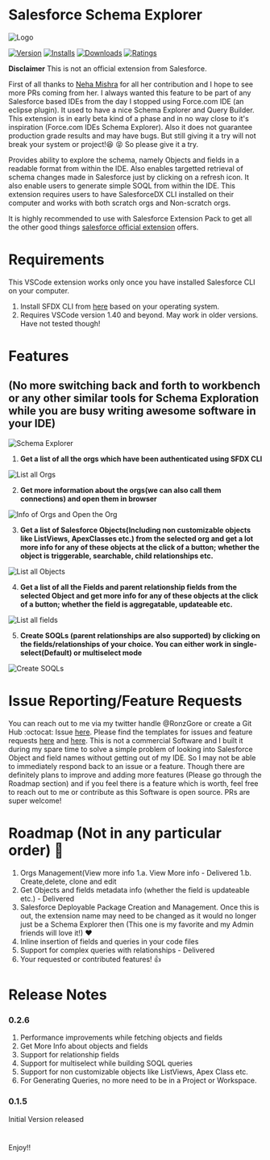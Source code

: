 # Salesforce Schema Explorer

![Logo](./media/logo-128.png)

[![Version](https://vsmarketplacebadge.apphb.com/version/RohanGore.schema-explorer.png)](https://marketplace.visualstudio.com/items?itemName=RohanGore.schema-explorer)
[![Installs](https://vsmarketplacebadge.apphb.com/installs/RohanGore.schema-explorer.png)](https://marketplace.visualstudio.com/items?itemName=RohanGore.schema-explorer)
[![Downloads](https://vsmarketplacebadge.apphb.com/downloads/RohanGore.schema-explorer.png)](https://marketplace.visualstudio.com/items?itemName=RohanGore.schema-explorer)
[![Ratings](https://vsmarketplacebadge.apphb.com/rating/RohanGore.schema-explorer.png)](https://vsmarketplacebadge.apphb.com/rating/RohanGore.schema-explorer.svg)

**Disclaimer** This is not an official extension from Salesforce.

First of all thanks to [Neha Mishra](https://github.com/NehaMishraGitHub) for all her contribution and I hope to see more PRs coming from her.
I always wanted this feature to be part of any Salesforce based IDEs from the day
I stopped using Force.com IDE (an eclipse plugin). It used to have a nice Schema Explorer and Query Builder.
This extension is in early beta kind of a phase and in no way close to it's inspiration (Force.com IDEs Schema Explorer). 
Also it does not guarantee production grade results and may have bugs. But still giving it a try will not break your system 
or project!:laughing: :stuck_out_tongue_closed_eyes: So please give it a try.

Provides ability to explore the schema, namely Objects and fields in a readable format from within the IDE. Also enables targetted retrieval of schema changes made in Salesforce just by clicking on a refresh icon. It also enable users to generate simple SOQL from within the IDE. This extension requires users to have SalesforceDX CLI installed on their computer and works with both scratch orgs and Non-scratch orgs. 


It is highly recommended to use with Salesforce Extension Pack to get all the other good things [salesforce official extension](https://marketplace.visualstudio.com/items?itemName=salesforce.salesforcedx-vscode) offers.

# Requirements

This VSCode extension works only once you have installed Salesforce CLI on your computer.

1. Install SFDX CLI from [here](https://developer.salesforce.com/tools/sfdxcli) based on your operating system.
2. Requires VSCode version 1.40 and beyond. May work in older versions. Have not tested though! 

# Features 
## (No more switching back and forth to workbench or any other similar tools for Schema Exploration while you are busy writing awesome software in your IDE) 

![Schema Explorer](./media/sf-schema-explorer.gif)

1. **Get a list of all the orgs which have been authenticated using SFDX CLI**

![List all Orgs](./media/connections.png)

2. **Get more information about the orgs(we can also call them connections) and open them in browser**

![Info of Orgs and Open the Org](./media/org-info-open.gif)

3. **Get a list of Salesforce Objects(Including non customizable objects like ListViews, ApexClasses etc.) from the selected org and get a lot more info for any of these objects at the click of a button; whether the object is triggerable, searchable, child relationships etc.**

![List all Objects](./media/list-objects.gif)

4. **Get a list of all the Fields and parent relationship fields from the selected Object and get more info for any of these objects at the click of a button; whether the field is aggregatable, updateable etc.**

![List all fields](./media/list-fields.gif)

5. **Create SOQLs (parent relationships are also supported) by clicking on the fields/relationships of your choice. You can either work in single-select(Default) or multiselect mode**

![Create SOQLs](./media/soql.gif)

# Issue Reporting/Feature Requests

You can reach out to me via my twitter handle @RonzGore or create a Git Hub :octocat: Issue [here](https://github.com/RonzGore/sf-schema-explorer/issues).
Please find the templates for issues and feature requests [here](https://github.com/RonzGore/sf-schema-explorer/blob/master/.github/ISSUE_TEMPLATE/bug_report.md) and [here](https://github.com/RonzGore/sf-schema-explorer/blob/master/.github/ISSUE_TEMPLATE/feature_request.md).
This is not a commercial Software and I built it during my spare time to solve a simple problem of
looking into Salesforce Object and field names without getting out of my IDE. So I may not be able
to immediately respond back to an issue or a feature.
Though there are definitely plans to improve and adding more features (Please go through the Roadmap section) 
and if you feel there is a feature which is worth, feel free to reach out to me or contribute 
as this Software is open source. PRs are super welcome!

# Roadmap (Not in any particular order) :rocket:

1. Orgs Management(View more info
    1.a. View More info - Delivered
    1.b. Create,delete, clone and edit
2. Get Objects and fields metadata info (whether the field is updateable etc.) - Delivered
3. Salesforce Deployable Package Creation and Management. Once this is out, the extension name may need to be changed as it would no longer just be a Schema Explorer then (This one is my favorite and my Admin friends will love it!) :hearts:
4. Inline insertion of fields and queries in your code files
5. Support for complex queries with relationships - Delivered
6. Your requested or contributed features! :+1:

# Release Notes

### 0.2.6
1. Performance improvements while fetching objects and fields
2. Get More Info about objects and fields
3. Support for relationship fields
4. Support for multiselect while building SOQL queries
5. Support for non customizable objects like ListViews, Apex Class etc.
6. For Generating Queries, no more need to be in a Project or Workspace.

### 0.1.5

Initial Version released




# 
Enjoy!!
